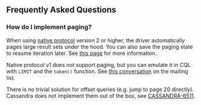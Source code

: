 ## Frequently Asked Questions

### How do I implement paging?

When using [native protocol](../features/native_protocol/) version 2 or
higher, the driver automatically pages large result sets under the hood.
You can also save the paging state to resume iteration later. See [this
page](../features/paging/) for more information.

Native protocol v1 does not support paging, but you can emulate it in
CQL with `LIMIT` and the `token()` function. See
[this conversation](https://groups.google.com/a/lists.datastax.com/d/msg/java-driver-user/U2KzAHruWO4/6vDmUVDDkOwJ) on the mailing list.

There is no trivial solution for offset queries (e.g. jump to page 20
directly). Cassandra does not implement them out of the box, see
[CASSANDRA-6511](https://issues.apache.org/jira/browse/CASSANDRA-6511).
